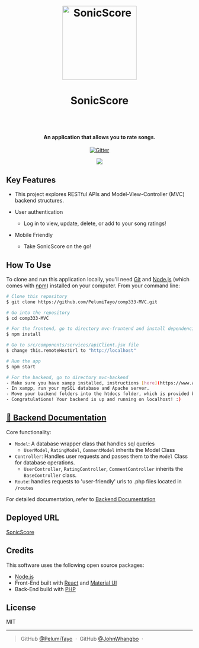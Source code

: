 <h1 align="center">
  <br>
  <img src="https://github.com/PelumiTayo/comp333-MVC/assets/98628508/6ebfa739-825b-467a-8d7b-62f3f50aa883" alt="SonicScore" width="200"></a>
  <h1 align="center">SonicScore</h1>
  <br>
  <br>
</h1>

<h4 align="center">An application that allows you to rate songs.</h4>

<p align="center">
  <a href="https://badge.fury.io/js/electron-markdownify">
    <img src="https://badge.fury.io/js/electron-markdownify.svg"
         alt="Gitter">
  </a>
  
</p>

 <div align="center">
    <a href="https://www.loom.com/share/c061696c7c2d4bf69834fbfa30b7db6d">
    </a>
    <a href="https://www.loom.com/share/c061696c7c2d4bf69834fbfa30b7db6d">
      <img style="max-width:300px;" src="https://cdn.loom.com/sessions/thumbnails/c061696c7c2d4bf69834fbfa30b7db6d-with-play.gif">
    </a>
  </div>


## Key Features

* This project explores RESTful APIs and Model-View-Controller (MVC) backend structures.

* User authentication
  - Log in to view, update, delete, or add to your song ratings!
* Mobile Friendly
  - Take SonicScore on the go!

## How To Use

To clone and run this application locally, you'll need [Git](https://git-scm.com) and [Node.js](https://nodejs.org/en/download/) (which comes with [npm](http://npmjs.com)) installed on your computer. From your command line:

```bash
# Clone this repository
$ git clone https://github.com/PelumiTayo/comp333-MVC.git

# Go into the repository
$ cd comp333-MVC

# For the frontend, go to directory mvc-frontend and install dependencies
$ npm install

# Go to src/components/services/apiClient.jsx file
$ change this.remoteHostUrl to "http://localhost"

# Run the app
$ npm start

# For the backend, go to directory mvc-backend
- Make sure you have xampp installed, instructions [here](https://www.apachefriends.org/download.html).
- In xampp, run your mySQL database and Apache server.
- Move your backend folders into the htdocs folder, which is provided by xampp.
- Congratulations! Your backend is up and running on localhost! :)

```

## [🔗 Backend Documentation](mvc-backend/README.md)

Core functionality:
- `Model`: A database wrapper class that handles sql queries
    - `UserModel`, `RatingModel`, `CommentModel` inherits the Model Class
- `Controller`: Handles user requests and passes them to the `Model` Class for database operations.
    - `UserController`, `RatingController`, `CommentController` inherits the `BaseController` class.
- `Route`: handles requests to 'user-friendly' urls to .php files located in `/routes`

For detailed documentation, refer to [Backend Documentation](#🔗-backend-documentation)

## Deployed URL

  [SonicScore](https://soundscore-e4f0b.web.app/)

## Credits

This software uses the following open source packages:

- [Node.js](https://nodejs.org/)
- Front-End built with [React](https://react.dev/) and [Material UI](https://mui.com/)
- Back-End build with [PHP](https://www.php.net/)


## License

MIT

---

> GitHub [@PelumiTayo](https://github.com/PelumiTayo) &nbsp;&middot;&nbsp;
> GitHub [@JohnWhangbo](https://github.com/jwwhangbo) &nbsp;&middot;&nbsp;

